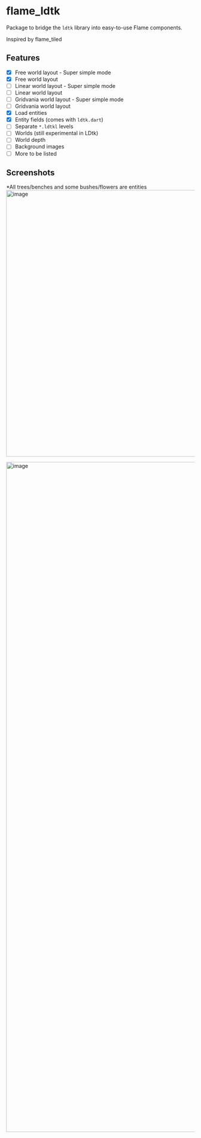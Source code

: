 # flame_ldtk

Package to bridge the `ldtk` library into easy-to-use Flame components.

Inspired by flame_tiled

## Features

- [X] Free world layout - Super simple mode
- [X] Free world layout
- [ ] Linear world layout - Super simple mode
- [ ] Linear world layout
- [ ] Gridvania world layout - Super simple mode
- [ ] Gridvania world layout
- [X] Load entities
- [X] Entity fields (comes with `ldtk.dart`)
- [ ] Separate `*.ldtkl` levels
- [ ] Worlds (still experimental in LDtk)
- [ ] World depth
- [ ] Background images
- [ ] More to be listed

## Screenshots

*All trees/benches and some bushes/flowers are entities
<img width="713" alt="image" src="https://user-images.githubusercontent.com/25608913/216793904-e8560f0e-0b96-4f5c-a6a1-2fc034ef505d.png">

<img width="1792" alt="image" src="https://user-images.githubusercontent.com/25608913/216794497-6e4e9942-523d-4f73-b9c7-f56529871be3.png">
